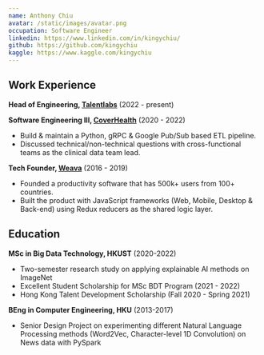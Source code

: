 ```yaml
---
name: Anthony Chiu
avatar: /static/images/avatar.png
occupation: Software Engineer
linkedin: https://www.linkedin.com/in/kingychiu/
github: https://github.com/kingychiu
kaggle: https://www.kaggle.com/kingychiu
---
```


## Work Experience

**Head of Engineering, [Talentlabs](https://www.talentlabs.org)** (2022 - present)

**Software Engineering III, [CoverHealth](https://www.cloverhealth.com)** (2020 - 2022)

- Build & maintain a Python, gRPC & Google Pub/Sub based ETL pipeline.
- Discussed technical/non-technical questions with cross-functional teams as the clinical data team lead.

**Tech Founder, [Weava](https://www.weavatools.com/)** (2016 - 2019)

- Founded a productivity software that has 500k+ users from 100+ countries.
- Built the product with JavaScript frameworks (Web, Mobile, Desktop \& Back-end) using Redux reducers as the shared logic layer.

## Education

**MSc in Big Data Technology, HKUST** (2020-2022)

- Two-semester research study on applying explainable AI methods on ImageNet
- Excellent Student Scholarship for MSc BDT Program (2021 - 2022)
- Hong Kong Talent Development Scholarship (Fall 2020 - Spring 2021)

**BEng in Computer Engineering, HKU** (2013-2017)

- Senior Design Project on experimenting different Natural Language Processing methods (Word2Vec, Character-level 1D Convolution) on News data with PySpark
